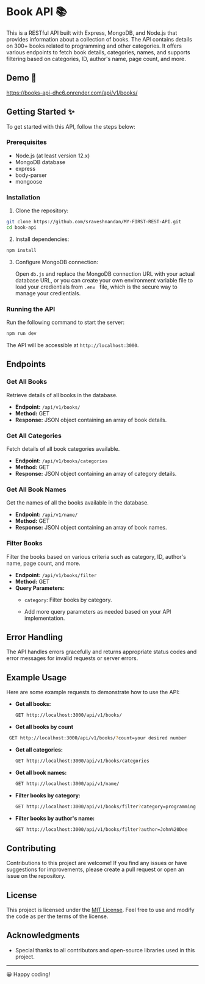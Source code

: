# Book API 📚

This is a RESTful API built with Express, MongoDB, and Node.js that provides information about a collection of books. The API contains details on 300+ books related to programming and other categories. It offers various endpoints to fetch book details, categories, names, and supports filtering based on categories, ID, author's name, page count, and more.
## Demo 🎉
https://books-api-dhc6.onrender.com/api/v1/books/


## Getting Started ✨

To get started with this API, follow the steps below:

### Prerequisites

- Node.js (at least version 12.x)
- MongoDB database
- express
- body-parser
- mongoose

### Installation

1. Clone the repository:

```bash
git clone https://github.com/sraveshnandan/MY-FIRST-REST-API.git
cd book-api
```

2. Install dependencies:

```bash
npm install
```

3. Configure MongoDB connection:

   Open `db.js` and replace the MongoDB connection URL with your actual database URL, or you can create your own environment variable file to load your credientials from `.env ` file, which is the secure way to manage your credientials.

### Running the API

Run the following command to start the server:

```bash
npm run dev
```

The API will be accessible at `http://localhost:3000`.

## Endpoints

### Get All Books

Retrieve details of all books in the database.

- **Endpoint:** `/api/v1/books/`
- **Method:** GET
- **Response:** JSON object containing an array of book details.

### Get All Categories

Fetch details of all book categories available.

- **Endpoint:** `/api/v1/books/categories`
- **Method:** GET
- **Response:** JSON object containing an array of category details.

### Get All Book Names

Get the names of all the books available in the database.

- **Endpoint:** `/api/v1/name/`
- **Method:** GET
- **Response:** JSON object containing an array of book names.

### Filter Books

Filter the books based on various criteria such as category, ID, author's name, page count, and more.

- **Endpoint:** `/api/v1/books/filter`
- **Method:** GET
- **Query Parameters:**
  - `category`: Filter books by category.
 
  - Add more query parameters as needed based on your API implementation.

## Error Handling

The API handles errors gracefully and returns appropriate status codes and error messages for invalid requests or server errors.

## Example Usage

Here are some example requests to demonstrate how to use the API:

- **Get all books:**

  ```bash
  GET http://localhost:3000/api/v1/books/
  ```
- **Get all books by count**
 ```bash
  GET http://localhost:3000/api/v1/books/?count=your desired number
  ```

- **Get all categories:**

  ```bash
  GET http://localhost:3000/api/v1/books/categories
  ```

- **Get all book names:**

  ```bash
  GET http://localhost:3000/api/v1/name/
  ```

- **Filter books by category:**

  ```bash
  GET http://localhost:3000/api/v1/books/filter?category=programming
  ```

- **Filter books by author's name:**

  ```bash
  GET http://localhost:3000/api/v1/books/filter?author=John%20Doe
  ```

## Contributing

Contributions to this project are welcome! If you find any issues or have suggestions for improvements, please create a pull request or open an issue on the repository.

## License

This project is licensed under the [MIT License](LICENSE). Feel free to use and modify the code as per the terms of the license.

## Acknowledgments

- Special thanks to all contributors and open-source libraries used in this project.

---
😀 Happy coding!
